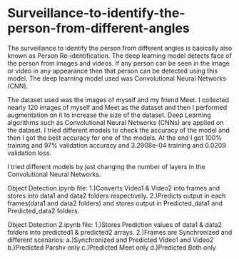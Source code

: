 # Surveillance-to-identify-the-person-from-different-angles
The surveillance to identify the person from different angles is basically also known as Person Re-identification. The deep learning model detects face of the person from images and videos. If any person can be seen in the image or video in any appearance then that person can be detected using this model. The deep learning model used was Convolutional Neural Networks (CNN).

The dataset used was the images of myself and my friend Meet. I collected nearly 120 images of myself and Meet as the dataset and then I performed augmentation on it to increase the size of the dataset. Deep Learning algorithms such as Convolutional Neural Networks (CNNs) are applied on the dataset. I tried different models to check the accuracy of the model and then I got the best accuracy for one of the models. At the end I got 100% training and 97% validation accuracy and 3.2908e-04 training and 0.0209 validation loss. 

I tried different models by just changing the number of layers in the Convolutional Neural Networks.

Object Detection.ipynb file:
1.)Converts Video1 & Video2 into frames and stores into data1 and data2 folders respectively.
2.)Predicts output in each frames(data1 and data2 folders) and stores output in Predicted_data1 and Predicted_data2 folders.

Object Detection 2.ipynb file:
1.)Stores Prediction values of data1 & data2 folders into predicted1 & predicted2 arrays.
2.)Frames are Synchronized and different scenarios:
	a.)Synchronized and Predicted Video1 and Video2
	b.)Predicted Parshv only
	c.)Predicted Meet only
	d.)Predicted Both only

